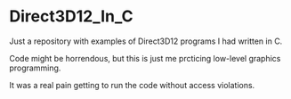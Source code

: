 # Direct3D12_In_C
Just a repository with examples of Direct3D12 programs I had written in C.

Code might be horrendous, but this is just me prcticing low-level graphics programming.

It was a real pain getting to run the code without access violations.
